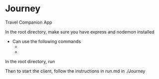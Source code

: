 # Journey
Travel Companion App

In the root directory, make sure you have express and nodemon installed
- Can use the following commands
    - <npm install express>
    - <npm install nodemon>

In the root directory, run <npm run dev>

Then to start the client, follow the instructions in run.md in ./Journey